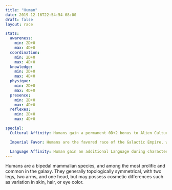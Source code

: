 ```yaml
---
title: "Human"
date: 2019-12-16T22:54:54-08:00
draft: false
layout: race

stats:
  awareness:
    min: 2D+0
    max: 4D+0
  coordination:
    min: 2D+0
    max: 4D+0
  knowledge:
    min: 2D+0
    max: 4D+0
  physique:
    min: 2D+0
    max: 4D+0
  presence:
    min: 2D+0
    max: 4D+0
  reflexes:
    min: 2D+0
    max: 4D+0

special:
  Cultural Affinity: Humans gain a permanent 0D+2 bonus to Alien Cultures skill rolls.

  Imperial Favor: Humans are the favored race of the Galactic Empire, while alien species are discriminated against and oppressed by the regime. As such, humans in this era tend to be looked upon with distrust by other, non-Imperial-aligned races, and suffer a 1D+0 penalty to social interactions with such beings, where trust is a mitigating factor.

  Language Affinity: Human gain an additional Language during character generation.
---
```


Humans are a bipedal mammalian species, and among the most prolific and common
in the galaxy. They generally topologically symmetrical, with two legs, two
arms, and one head, but may possess cosmetic differences such as variation in
skin, hair, or eye color.